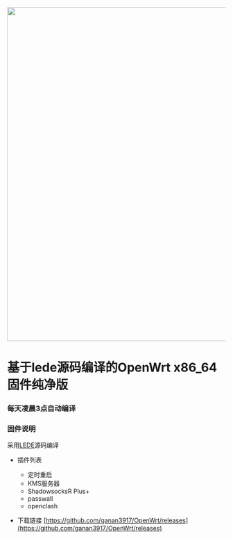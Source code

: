 
<img width="768" src="./images/openwrt.png"/>
  
# 基于lede源码编译的OpenWrt x86_64固件纯净版

### 每天凌晨3点自动编译

### 固件说明

采用[LEDE](https://github.com/coolsnowwolf/lede)源码编译

- 插件列表
   - 定时重启
   - KMS服务器
   - ShadowsocksR Plus+
   - passwall
   - openclash

- 下载链接
[https://github.com/ganan3917/OpenWrt/releases](https://github.com/ganan3917/OpenWrt/releases)
